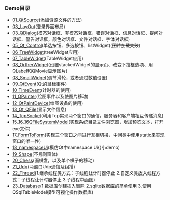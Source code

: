 ### Demo目录

- [01_QtSource](https://github.com/whyzzd/QtStudy/tree/master/01_QtSource)(添加资源文件的方法)
- [03_LayOut](https://github.com/whyzzd/QtStudy/tree/master/03_LayOut)(登录界面布局)
- [03_QDialog](https://github.com/whyzzd/QtStudy/tree/master/03_QDialog)(模态对话框、非模态对话框，错误对话框、信息对话框、提问对话框、警告对话框，颜色对话框、文件对话框、字体对话框)
- [05_Qt_Control](https://github.com/whyzzd/QtStudy/tree/master/05_Qt_Control)(单选按钮、多选按钮、listWidget)(~~图片加载失败~~)
- [06_TreeWidget](https://github.com/whyzzd/QtStudy/tree/master/06_TreeWidget)(treeWidget应用)
- [07_TableWidget](https://github.com/whyzzd/QtStudy/tree/master/07_TableWidget)(TableWidget应用)
- [08_OrtherWidget](https://github.com/whyzzd/QtStudy/tree/master/08_OrtherWidget)(设置stackedWidget的显示页、改变下拉框选项、用QLabel和QMovie显示图片)
- [08_SmallWidget](https://github.com/whyzzd/QtStudy/tree/master/08_SmallWidget)(调节滑轮，或者通过数值设置)
- [09_QtEvent](https://github.com/whyzzd/QtStudy/tree/master/09_QtEvent)(Qt的鼠标事件)
- [10_TimeEvent](https://github.com/whyzzd/QtStudy/tree/master/10_TimeEvent)(计时器的使用)
- [11_QPainter](https://github.com/whyzzd/QtStudy/tree/master/11_QPainter)(绘图事件以及使图片移动)
- [12_QtPaintDevice](https://github.com/whyzzd/QtStudy/tree/master/12_QtPaintDevice)(绘图设备的使用)
- [13_Qt_QFile](https://github.com/whyzzd/QtStudy/tree/master/13_Qt_QFile)(显示文件信息)
- [14_TcpSocket](https://github.com/whyzzd/QtStudy/tree/master/14_TcpSocket)(利用Tcp实现两个窗口的通信，服务器和客户端相互传递消息)
- [15_16_16QFileSystemModel](https://github.com/whyzzd/QtStudy/tree/master/15_QFileSystemModel)(实现系统目录文件浏览器，增加预览文本，打开exe文件)
- [17_FormToForm](https://github.com/whyzzd/QtStudy/tree/master/17_FormToForm)(实现三个窗口之间进行互相切换，中间类中使用static来实现窗口的唯一性)
- [18_namespaceUi](https://github.com/whyzzd/QtStudy/tree/master/18_namespaceUi)(模仿Qt中namespace Ui{}小demo)
- [19_Shape](https://github.com/whyzzd/QtStudy/tree/master/19_Shape)(不规则窗体)
- [20_Chess](https://github.com/whyzzd/QtStudy/tree/master/20_Chess)(画棋盘，以及单个棋子的移动)
- [21_Udp](https://github.com/whyzzd/QtStudy/tree/master/21_Udp)(两窗口Udp通信及组播)
- [22_Thread](https://github.com/whyzzd/QtStudy/tree/master/22_Thread)(1.继承线程类方式：子线程让计时器停止  2.自定义类放入线程方式：子线程让计时器停止 3.子线程中画图)
- [23_Database](https://github.com/whyzzd/QtStudy/tree/master/23_Database)(1.数据库创建插入删除 2.sqlite数据库的简单使用 3.使用QSqlTableModel模型可视化操作数据库)


